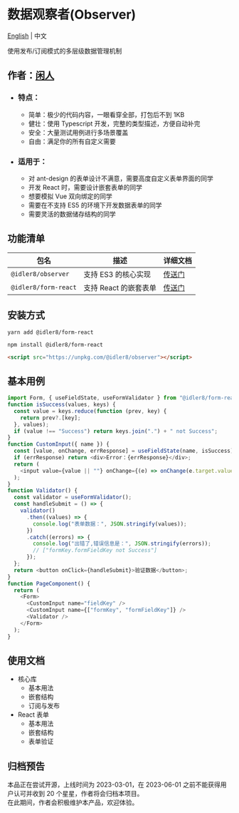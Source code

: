 # 数据观察者(Observer)

[English](./docs/English.md) | 中文

使用发布/订阅模式的多层级数据管理机制

## 作者：[闲人](https://github.com/idler8)

- ### 特点：

  - 简单：极少的代码内容，一眼看穿全部，打包后不到 1KB
  - 健壮：使用 Typescript 开发，完整的类型描述，方便自动补完
  - 安全：大量测试用例进行多场景覆盖
  - 自由：满足你的所有自定义需要

- ### 适用于：

  - 对 ant-design 的表单设计不满意，需要高度自定义表单界面的同学
  - 开发 React 时，需要设计嵌套表单的同学
  - 想要模拟 Vue 双向绑定的同学
  - 需要在不支持 ES5 的环境下开发数据表单的同学
  - 需要灵活的数据储存结构的同学

## 功能清单

| 包名                 | 描述                  | 详细文档                                  |
| -------------------- | --------------------- | ----------------------------------------- |
| `@idler8/observer`   | 支持 ES3 的核心实现   | [传送门](./packages/observer/README.md)   |
| `@idler8/form-react` | 支持 React 的嵌套表单 | [传送门](./packages/form-react/README.md) |

## 安装方式

```
yarn add @idler8/form-react
```

```
npm install @idler8/form-react
```

```html
<script src="https://unpkg.com/@idler8/observer"></script>
```

## 基本用例

```javascript
import Form, { useFieldState, useFormValidator } from "@idler8/form-react";
function isSuccess(values, keys) {
  const value = keys.reduce(function (prev, key) {
    return prev?.[key];
  }, values);
  if (value !== "Success") return keys.join(".") + " not Success";
}
function CustomInput({ name }) {
  const [value, onChange, errResponse] = useFieldState(name, isSuccess);
  if (errResponse) return <div>Error：{errResponse}</div>;
  return (
    <input value={value || ""} onChange={(e) => onChange(e.target.value)} />
  );
}
function Validator() {
  const validator = useFormValidator();
  const handleSubmit = () => {
    validator()
      .then((values) => {
        console.log("表单数据：", JSON.stringify(values));
      })
      .catch((errors) => {
        console.log("出错了,错误信息是：", JSON.stringify(errors));
        // ["formKey.formFieldKey not Success"]
      });
  };
  return <button onClick={handleSubmit}>验证数据</button>;
}
function PageComponent() {
  return (
    <Form>
      <CustomInput name="fieldKey" />
      <CustomInput name={["formKey", "formFieldKey"]} />
      <Validator />
    </Form>
  );
}
```

## 使用文档

- 核心库
  - 基本用法
  - 嵌套结构
  - 订阅与发布
- React 表单
  - 基本用法
  - 嵌套结构
  - 表单验证

## 归档预告

本品正在尝试开源，上线时间为 2023-03-01，在 2023-06-01 之前不能获得用户认可并收到 20 个星星，作者将会归档本项目。  
在此期间，作者会积极维护本产品，欢迎体验。
